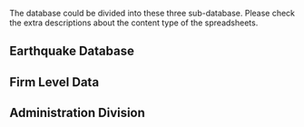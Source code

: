 The database could be divided into these three sub-database. Please check the extra descriptions about the content type of the spreadsheets.

##  Earthquake Database

## Firm Level Data

## Administration Division


